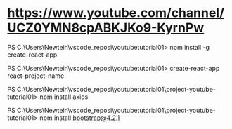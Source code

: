 # https://www.youtube.com/channel/UCZ0YMN8cpABKJKo9-KyrnPw

PS C:\Users\Newtein\vscode_reposi\youtubetutorial01> npm install -g create-react-app

PS C:\Users\Newtein\vscode_reposi\youtubetutorial01> create-react-app react-project-name

PS C:\Users\Newtein\vscode_reposi\youtubetutorial01\project-youtube-tutorial01> npm install axios

PS C:\Users\Newtein\vscode_reposi\youtubetutorial01\project-youtube-tutorial01> npm install bootstrap@4.2.1
